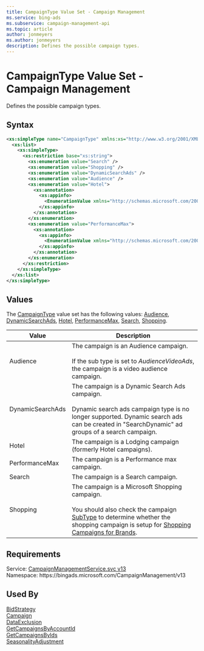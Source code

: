 ```yaml
---
title: CampaignType Value Set - Campaign Management
ms.service: bing-ads
ms.subservice: campaign-management-api
ms.topic: article
author: jonmeyers
ms.author: jonmeyers
description: Defines the possible campaign types.
---
```

# CampaignType Value Set - Campaign Management
Defines the possible campaign types.

## Syntax
```xml
<xs:simpleType name="CampaignType" xmlns:xs="http://www.w3.org/2001/XMLSchema">
  <xs:list>
    <xs:simpleType>
      <xs:restriction base="xs:string">
        <xs:enumeration value="Search" />
        <xs:enumeration value="Shopping" />
        <xs:enumeration value="DynamicSearchAds" />
        <xs:enumeration value="Audience" />
        <xs:enumeration value="Hotel">
          <xs:annotation>
            <xs:appinfo>
              <EnumerationValue xmlns="http://schemas.microsoft.com/2003/10/Serialization/">32</EnumerationValue>
            </xs:appinfo>
          </xs:annotation>
        </xs:enumeration>
        <xs:enumeration value="PerformanceMax">
          <xs:annotation>
            <xs:appinfo>
              <EnumerationValue xmlns="http://schemas.microsoft.com/2003/10/Serialization/">64</EnumerationValue>
            </xs:appinfo>
          </xs:annotation>
        </xs:enumeration>
      </xs:restriction>
    </xs:simpleType>
  </xs:list>
</xs:simpleType>
```

## <a name="values"></a>Values

The [CampaignType](campaigntype.md) value set has the following values: [Audience](#audience), [DynamicSearchAds](#dynamicsearchads), [Hotel](#hotel), [PerformanceMax](#performancemax), [Search](#search), [Shopping](#shopping).

|Value|Description|
|-----------|---------------|
|<a name="audience"></a>Audience|The campaign is an Audience campaign.<br/><br/>If the sub type is set to *AudienceVideoAds*, the campaign is a video audience campaign.|
|<a name="dynamicsearchads"></a>DynamicSearchAds|The campaign is a Dynamic Search Ads campaign.<br/><br/>Dynamic search ads campaign type is no longer supported. Dynamic search ads can be created in "SearchDynamic" ad groups of a search campaign.|
|<a name="hotel"></a>Hotel|The campaign is a Lodging campaign (formerly Hotel campaigns).|
|<a name="performancemax"></a>PerformanceMax|The campaign is a Performance max campaign.|
|<a name="search"></a>Search|The campaign is a Search campaign.|
|<a name="shopping"></a>Shopping|The campaign is a Microsoft Shopping campaign.<br/><br/>You should also check the campaign [SubType](campaign.md#subtype) to determine whether the shopping campaign is setup for [Shopping Campaigns for Brands](../guides/product-ads.md#setup-cooperative).|

## Requirements
Service: [CampaignManagementService.svc v13](https://campaign.api.bingads.microsoft.com/Api/Advertiser/CampaignManagement/v13/CampaignManagementService.svc)  
Namespace: https\://bingads.microsoft.com/CampaignManagement/v13  

## Used By
[BidStrategy](bidstrategy.md)  
[Campaign](campaign.md)  
[DataExclusion](dataexclusion.md)  
[GetCampaignsByAccountId](getcampaignsbyaccountid.md)  
[GetCampaignsByIds](getcampaignsbyids.md)  
[SeasonalityAdjustment](seasonalityadjustment.md)  
